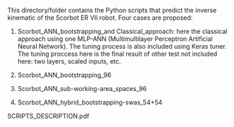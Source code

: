 This directory/folder contains the Python scripts that predict the inverse kinematic of the Scorbot ER VII robot. Four cases are proposed:

1) Scorbot_ANN_bootstrapping_and Classical_approach: here the classical approach using one MLP-ANN (Multimultilayer Perceptron Artificial Neural Network). The tuning process is also included using Keras tuner. The tuning proccess here is the final result of other test not included here: two layers, scaled inputs, etc. 

2) Scorbot_ANN_bootstrapping_96

3) Scorbot_ANN_sub-working-area_spaces_96

4) Scorbot_ANN_hybrid_bootstrapping-swas_54+54



SCRIPTS_DESCRIPTION.pdf
